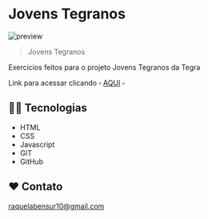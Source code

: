 # Jovens Tegranos

![preview]()

> Jovens Tegranos

Exercicios feitos para o projeto Jovens Tegranos da Tegra

Link para acessar clicando ▫️ [AQUI](https://raquelabensur.github.io/Jovens-tegranos) ▫️

## 👩‍💻 Tecnologias

- HTML
- CSS
- Javascript
- GIT
- GitHub

## ❤️ Contato

raquelabensur10@gmail.com
